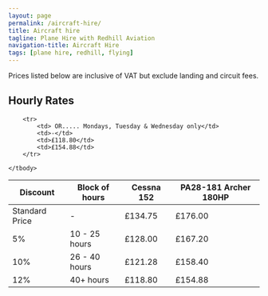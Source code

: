 ```yaml
---
layout: page
permalink: /aircraft-hire/
title: Aircraft hire
tagline: Plane Hire with Redhill Aviation
navigation-title: Aircraft Hire
tags: [plane hire, redhill, flying]
---
```


<div>Prices listed below are inclusive of VAT but exclude landing and circuit fees.</div>

<h2>Hourly Rates</h2>


<table class="prices-table hire-rates">
    <thead>
        <tr>
            <th>Discount</th>
            <th>Block of hours</th>
            <th>Cessna 152</th>
            <th>PA28-181 Archer 180HP</th>
        </tr>
    </thead>
    <tbody>
        <tr>
            <td>Standard Price</td>
            <td>-</td>
            <td>£134.75</td>
            <td>£176.00</td>
        </tr>
        <tr>
            <td>5%</td>
            <td>10 - 25 hours</td>
            <td>£128.00</td>
            <td>£167.20</td>
        </tr>
        <tr>
            <td>10%</td>
            <td>26 - 40 hours</td>
            <td>£121.28</td>
            <td>£158.40</td>
        </tr>
        <tr>
            <td>12% </td>
            <td>40+ hours</td>
            <td>£118.80</td>
            <td>£154.88</td>
        </tr>


        <tr>
            <td> OR..... Mondays, Tuesday & Wednesday only</td>
            <td>-</td>
            <td>£118.80</td>
            <td>£154.88</td>
        </tr>

    </tbody>
</table>